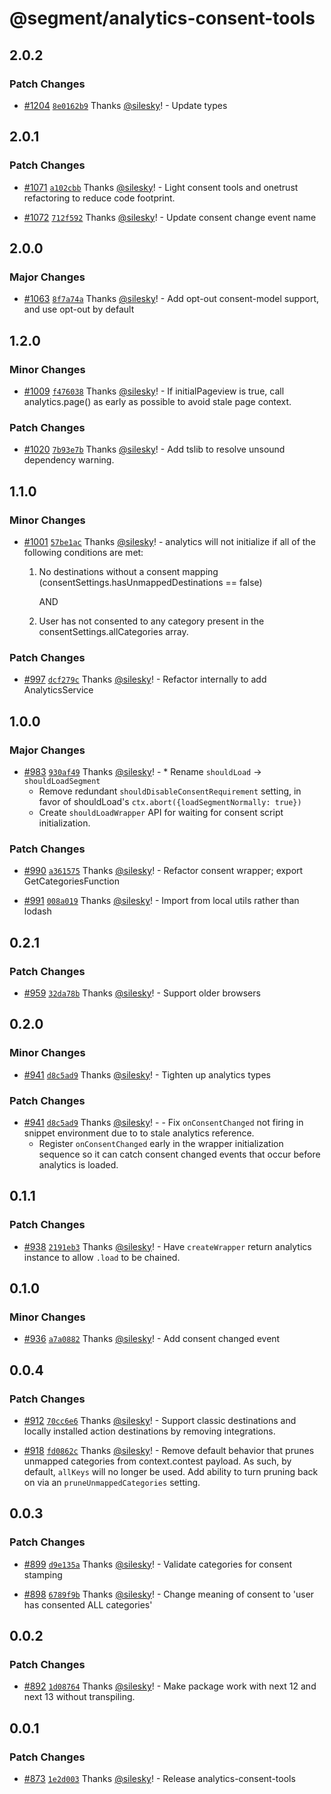 # @segment/analytics-consent-tools

## 2.0.2

### Patch Changes

- [#1204](https://github.com/segmentio/analytics-next/pull/1204) [`8e0162b9`](https://github.com/segmentio/analytics-next/commit/8e0162b9553419448b7975337a53fa1c66e70d47) Thanks [@silesky](https://github.com/silesky)! - Update types

## 2.0.1

### Patch Changes

- [#1071](https://github.com/segmentio/analytics-next/pull/1071) [`a102cbb`](https://github.com/segmentio/analytics-next/commit/a102cbb2569b39163410058b001f82209e0e509c) Thanks [@silesky](https://github.com/silesky)! - Light consent tools and onetrust refactoring to reduce code footprint.

* [#1072](https://github.com/segmentio/analytics-next/pull/1072) [`712f592`](https://github.com/segmentio/analytics-next/commit/712f592fc93879698a79790c46f0eb9458473d31) Thanks [@silesky](https://github.com/silesky)! - Update consent change event name

## 2.0.0

### Major Changes

- [#1063](https://github.com/segmentio/analytics-next/pull/1063) [`8f7a74a`](https://github.com/segmentio/analytics-next/commit/8f7a74aa42687c0d0e7facc71a5dfe0855f89d19) Thanks [@silesky](https://github.com/silesky)! - Add opt-out consent-model support, and use opt-out by default

## 1.2.0

### Minor Changes

- [#1009](https://github.com/segmentio/analytics-next/pull/1009) [`f476038`](https://github.com/segmentio/analytics-next/commit/f47603881b787cc81fa1da4496bdbde9eb325a0f) Thanks [@silesky](https://github.com/silesky)! - If initialPageview is true, call analytics.page() as early as possible to avoid stale page context.

### Patch Changes

- [#1020](https://github.com/segmentio/analytics-next/pull/1020) [`7b93e7b`](https://github.com/segmentio/analytics-next/commit/7b93e7b50fa293aebaf6767a44bf7708b231d5cd) Thanks [@silesky](https://github.com/silesky)! - Add tslib to resolve unsound dependency warning.

## 1.1.0

### Minor Changes

- [#1001](https://github.com/segmentio/analytics-next/pull/1001) [`57be1ac`](https://github.com/segmentio/analytics-next/commit/57be1acd556a9779edbc5fd4d3f820fb50b65697) Thanks [@silesky](https://github.com/silesky)! - analytics will not initialize if all of the following conditions are met:

  1. No destinations without a consent mapping (consentSettings.hasUnmappedDestinations == false)

     AND

  2. User has not consented to any category present in the consentSettings.allCategories array.

### Patch Changes

- [#997](https://github.com/segmentio/analytics-next/pull/997) [`dcf279c`](https://github.com/segmentio/analytics-next/commit/dcf279c4591c84952c78022ddfbad945aab8cfde) Thanks [@silesky](https://github.com/silesky)! - Refactor internally to add AnalyticsService

## 1.0.0

### Major Changes

- [#983](https://github.com/segmentio/analytics-next/pull/983) [`930af49`](https://github.com/segmentio/analytics-next/commit/930af49b27f7c2973304c7ae76b67d264223e6f6) Thanks [@silesky](https://github.com/silesky)! - \* Rename `shouldLoad` -> `shouldLoadSegment`
  - Remove redundant `shouldDisableConsentRequirement` setting, in favor of shouldLoad's `ctx.abort({loadSegmentNormally: true})`
  - Create `shouldLoadWrapper` API for waiting for consent script initialization.

### Patch Changes

- [#990](https://github.com/segmentio/analytics-next/pull/990) [`a361575`](https://github.com/segmentio/analytics-next/commit/a361575152f8313dfded3b0cc4b9912b4e2a41c3) Thanks [@silesky](https://github.com/silesky)! - Refactor consent wrapper; export GetCategoriesFunction

* [#991](https://github.com/segmentio/analytics-next/pull/991) [`008a019`](https://github.com/segmentio/analytics-next/commit/008a01927973340bd93cd0097e45c455d49baea5) Thanks [@silesky](https://github.com/silesky)! - Import from local utils rather than lodash

## 0.2.1

### Patch Changes

- [#959](https://github.com/segmentio/analytics-next/pull/959) [`32da78b`](https://github.com/segmentio/analytics-next/commit/32da78b922d6ffe030585dc7ba1b271b78d5f6dd) Thanks [@silesky](https://github.com/silesky)! - Support older browsers

## 0.2.0

### Minor Changes

- [#941](https://github.com/segmentio/analytics-next/pull/941) [`d8c5ad9`](https://github.com/segmentio/analytics-next/commit/d8c5ad9dff06e42656504657fdd27e6a67b875e3) Thanks [@silesky](https://github.com/silesky)! - Tighten up analytics types

### Patch Changes

- [#941](https://github.com/segmentio/analytics-next/pull/941) [`d8c5ad9`](https://github.com/segmentio/analytics-next/commit/d8c5ad9dff06e42656504657fdd27e6a67b875e3) Thanks [@silesky](https://github.com/silesky)! - - Fix `onConsentChanged` not firing in snippet environment due to to stale analytics reference.
  - Register `onConsentChanged` early in the wrapper initialization sequence so it can catch consent changed events that occur before analytics is loaded.

## 0.1.1

### Patch Changes

- [#938](https://github.com/segmentio/analytics-next/pull/938) [`2191eb3`](https://github.com/segmentio/analytics-next/commit/2191eb34b501c21f963f0e39426f89b5e6baed39) Thanks [@silesky](https://github.com/silesky)! - Have `createWrapper` return analytics instance to allow `.load` to be chained.

## 0.1.0

### Minor Changes

- [#936](https://github.com/segmentio/analytics-next/pull/936) [`a7a0882`](https://github.com/segmentio/analytics-next/commit/a7a08827cc31dd3a558700143828ab43d27f2125) Thanks [@silesky](https://github.com/silesky)! - Add consent changed event

## 0.0.4

### Patch Changes

- [#912](https://github.com/segmentio/analytics-next/pull/912) [`70cc6e6`](https://github.com/segmentio/analytics-next/commit/70cc6e61a809bd44a9e34555b64da9a3b8672fdf) Thanks [@silesky](https://github.com/silesky)! - Support classic destinations and locally installed action destinations by removing integrations.

* [#918](https://github.com/segmentio/analytics-next/pull/918) [`fd0862c`](https://github.com/segmentio/analytics-next/commit/fd0862c544d4418719863e8f5418b5ab61a9ca5e) Thanks [@silesky](https://github.com/silesky)! - Remove default behavior that prunes unmapped categories from context.contest payload. As such, by default, `allKeys` will no longer be used. Add ability to turn pruning back on via an `pruneUnmappedCategories` setting.

## 0.0.3

### Patch Changes

- [#899](https://github.com/segmentio/analytics-next/pull/899) [`d9e135a`](https://github.com/segmentio/analytics-next/commit/d9e135a7174ce0a4d90fe1339c4833bd86b8f429) Thanks [@silesky](https://github.com/silesky)! - Validate categories for consent stamping

* [#898](https://github.com/segmentio/analytics-next/pull/898) [`6789f9b`](https://github.com/segmentio/analytics-next/commit/6789f9b213f63698da8ca67d6631966aefc58345) Thanks [@silesky](https://github.com/silesky)! - Change meaning of consent to 'user has consented ALL categories'

## 0.0.2

### Patch Changes

- [#892](https://github.com/segmentio/analytics-next/pull/892) [`1d08764`](https://github.com/segmentio/analytics-next/commit/1d087647fd359b6332d597ae5b640decb3e86670) Thanks [@silesky](https://github.com/silesky)! - Make package work with next 12 and next 13 without transpiling.

## 0.0.1

### Patch Changes

- [#873](https://github.com/segmentio/analytics-next/pull/873) [`1e2d003`](https://github.com/segmentio/analytics-next/commit/1e2d003e28bc35266b8de925d67a09376cab255d) Thanks [@silesky](https://github.com/silesky)! - Release analytics-consent-tools
